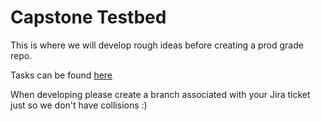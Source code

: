 # Capstone Testbed

This is where we will develop rough ideas before creating a prod grade repo.

Tasks can be found [here](https://redinfra.atlassian.net/jira/software/projects/RED/boards/1)

When developing please create a branch associated with your Jira ticket just so we don't have collisions :)